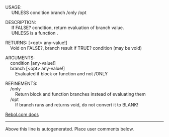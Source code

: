 USAGE:  
&nbsp;&nbsp;&nbsp;&nbsp;&nbsp;UNLESS&nbsp;condition&nbsp;branch&nbsp;/only&nbsp;/opt  
  
DESCRIPTION:  
&nbsp;&nbsp;&nbsp;&nbsp;&nbsp;If&nbsp;FALSE?&nbsp;condition,&nbsp;return&nbsp;evaluation&nbsp;of&nbsp;branch&nbsp;value.  
&nbsp;&nbsp;&nbsp;&nbsp;&nbsp;UNLESS&nbsp;is&nbsp;a&nbsp;function&nbsp;.  
  
RETURNS:&nbsp;[&lt;opt&gt;&nbsp;any-value!]  
&nbsp;&nbsp;&nbsp;&nbsp;Void&nbsp;on&nbsp;FALSE?,&nbsp;branch&nbsp;result&nbsp;if&nbsp;TRUE?&nbsp;condition&nbsp;(may&nbsp;be&nbsp;void)  
  
ARGUMENTS:  
&nbsp;&nbsp;&nbsp;&nbsp;condition&nbsp;[any-value!]  
&nbsp;&nbsp;&nbsp;&nbsp;branch&nbsp;[&lt;opt&gt;&nbsp;any-value!]  
&nbsp;&nbsp;&nbsp;&nbsp;&nbsp;&nbsp;&nbsp;&nbsp;Evaluated&nbsp;if&nbsp;block&nbsp;or&nbsp;function&nbsp;and&nbsp;not&nbsp;/ONLY  
  
REFINEMENTS:  
&nbsp;&nbsp;&nbsp;&nbsp;/only  
&nbsp;&nbsp;&nbsp;&nbsp;&nbsp;&nbsp;&nbsp;&nbsp;Return&nbsp;block&nbsp;and&nbsp;function&nbsp;branches&nbsp;instead&nbsp;of&nbsp;evaluating&nbsp;them  
&nbsp;&nbsp;&nbsp;&nbsp;/opt  
&nbsp;&nbsp;&nbsp;&nbsp;&nbsp;&nbsp;&nbsp;&nbsp;If&nbsp;branch&nbsp;runs&nbsp;and&nbsp;returns&nbsp;void,&nbsp;do&nbsp;not&nbsp;convert&nbsp;it&nbsp;to&nbsp;BLANK!  

[Rebol.com docs](http://www.rebol.com/r3/docs/functions/unless.html)
___
Above this line is autogenerated. Place user comments below.